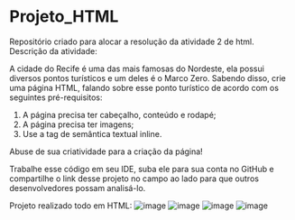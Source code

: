 # Projeto_HTML
Repositório criado para alocar a resolução da atividade 2 de html. Descrição da atividade:

A cidade do Recife é uma das mais famosas do Nordeste, ela possui diversos pontos turísticos e um deles é o Marco Zero. Sabendo disso, crie uma página HTML, falando sobre esse ponto turístico de acordo com os seguintes pré-requisitos: 

 1. A página precisa ter cabeçalho, conteúdo e rodapé;
 2. A página precisa ter imagens; 
 3. Use a tag de semântica textual inline. 

 Abuse de sua criatividade para a criação da página! 

 Trabalhe esse código em seu IDE, suba ele para sua conta no GitHub e compartilhe o link desse projeto no campo ao lado para que outros desenvolvedores possam analisá-lo.
 
 Projeto realizado todo em HTML:
![image](https://user-images.githubusercontent.com/127509838/230702540-4a96c63f-94bf-44a5-9598-c1838d08d330.png)
![image](https://user-images.githubusercontent.com/127509838/230702585-a19a9334-c67c-402d-98f2-a73b0a65af39.png)
![image](https://user-images.githubusercontent.com/127509838/230702602-3ecffb4c-fa89-48fd-b9dd-bef996e1190d.png)
![image](https://user-images.githubusercontent.com/127509838/230702623-3f19f53c-9f61-43d2-a415-d18c1e4c8026.png)

